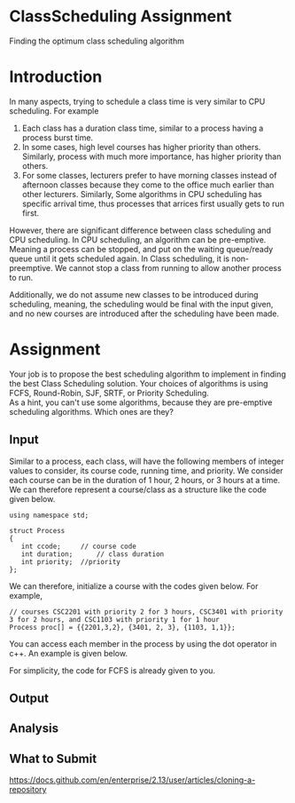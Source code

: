 # ClassScheduling Assignment
Finding the optimum class scheduling algorithm

# Introduction
In many aspects, trying to schedule a class time is very similar to CPU scheduling. 
For example

1. Each class has a duration class time, similar to a process having a process burst time.
2. In some cases, high level courses has higher priority than others. Similarly, process with much more importance, has higher priority than others. 
3. For some classes, lecturers prefer to have morning classes instead of afternoon classes because they come to the office much earlier than other lecturers. Similarly, Some algorithms in CPU scheduling has specific arrival time, thus processes that arrices first usually gets to run first. 

However, there are significant difference between class scheduling and CPU scheduling. In CPU scheduling, an algorithm can be pre-emptive. Meaning a process can be stopped, and put on the waiting queue/ready queue until it gets scheduled again. In Class scheduling, it is non-preemptive. We cannot stop a class from running to allow another process to run. 

Additionally, we do not assume new classes to be introduced during scheduling, meaning, the scheduling would be final with the input given, and no new courses are introduced after the scheduling have been made. 


# Assignment

Your job is to propose the best scheduling algorithm to implement in finding the best Class Scheduling solution. 
Your choices of algorithms is using FCFS, Round-Robin, SJF, SRTF, or Priority Scheduling.  
As a hint, you can't use some algorithms, because they are pre-emptive scheduling algorithms. Which ones are they? 

## Input

Similar to a process, each class, will have the following members of integer values to consider, its course code, running time, and priority. 
We consider each course can be in the duration of 1 hour, 2 hours, or 3 hours at a time. We can therefore represent a course/class as a structure like the code 
given below. 

```
using namespace std;
 
struct Process
{
   int ccode;     // course code
   int duration;      // class duration
   int priority;  //priority
};
```

We can therefore, initialize a course with the codes given below. For example,

```
// courses CSC2201 with priority 2 for 3 hours, CSC3401 with priority 3 for 2 hours, and CSC1103 with priority 1 for 1 hour 
Process proc[] = {{2201,3,2}, {3401, 2, 3}, {1103, 1,1}};
```

You can access each member in the process by using the dot operator in c++. An example is given below. 

For simplicity, the code for FCFS is already given to you. 

## Output

## Analysis

## What to Submit

https://docs.github.com/en/enterprise/2.13/user/articles/cloning-a-repository
